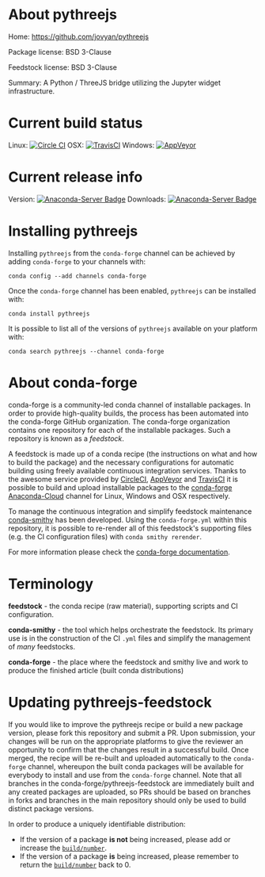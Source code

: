 About pythreejs
===============

Home: https://github.com/jovyan/pythreejs

Package license: BSD 3-Clause

Feedstock license: BSD 3-Clause

Summary: A Python / ThreeJS bridge utilizing the Jupyter widget infrastructure.



Current build status
====================

Linux: [![Circle CI](https://circleci.com/gh/conda-forge/pythreejs-feedstock.svg?style=shield)](https://circleci.com/gh/conda-forge/pythreejs-feedstock)
OSX: [![TravisCI](https://travis-ci.org/conda-forge/pythreejs-feedstock.svg?branch=master)](https://travis-ci.org/conda-forge/pythreejs-feedstock)
Windows: [![AppVeyor](https://ci.appveyor.com/api/projects/status/github/conda-forge/pythreejs-feedstock?svg=True)](https://ci.appveyor.com/project/conda-forge/pythreejs-feedstock/branch/master)

Current release info
====================
Version: [![Anaconda-Server Badge](https://anaconda.org/conda-forge/pythreejs/badges/version.svg)](https://anaconda.org/conda-forge/pythreejs)
Downloads: [![Anaconda-Server Badge](https://anaconda.org/conda-forge/pythreejs/badges/downloads.svg)](https://anaconda.org/conda-forge/pythreejs)

Installing pythreejs
====================

Installing `pythreejs` from the `conda-forge` channel can be achieved by adding `conda-forge` to your channels with:

```
conda config --add channels conda-forge
```

Once the `conda-forge` channel has been enabled, `pythreejs` can be installed with:

```
conda install pythreejs
```

It is possible to list all of the versions of `pythreejs` available on your platform with:

```
conda search pythreejs --channel conda-forge
```


About conda-forge
=================

conda-forge is a community-led conda channel of installable packages.
In order to provide high-quality builds, the process has been automated into the
conda-forge GitHub organization. The conda-forge organization contains one repository
for each of the installable packages. Such a repository is known as a *feedstock*.

A feedstock is made up of a conda recipe (the instructions on what and how to build
the package) and the necessary configurations for automatic building using freely
available continuous integration services. Thanks to the awesome service provided by
[CircleCI](https://circleci.com/), [AppVeyor](http://www.appveyor.com/)
and [TravisCI](https://travis-ci.org/) it is possible to build and upload installable
packages to the [conda-forge](https://anaconda.org/conda-forge)
[Anaconda-Cloud](http://docs.anaconda.org/) channel for Linux, Windows and OSX respectively.

To manage the continuous integration and simplify feedstock maintenance
[conda-smithy](http://github.com/conda-forge/conda-smithy) has been developed.
Using the ``conda-forge.yml`` within this repository, it is possible to re-render all of
this feedstock's supporting files (e.g. the CI configuration files) with ``conda smithy rerender``.

For more information please check the [conda-forge documentation](https://conda-forge.org/docs/).

Terminology
===========

**feedstock** - the conda recipe (raw material), supporting scripts and CI configuration.

**conda-smithy** - the tool which helps orchestrate the feedstock.
                   Its primary use is in the construction of the CI ``.yml`` files
                   and simplify the management of *many* feedstocks.

**conda-forge** - the place where the feedstock and smithy live and work to
                  produce the finished article (built conda distributions)


Updating pythreejs-feedstock
============================

If you would like to improve the pythreejs recipe or build a new
package version, please fork this repository and submit a PR. Upon submission,
your changes will be run on the appropriate platforms to give the reviewer an
opportunity to confirm that the changes result in a successful build. Once
merged, the recipe will be re-built and uploaded automatically to the
`conda-forge` channel, whereupon the built conda packages will be available for
everybody to install and use from the `conda-forge` channel.
Note that all branches in the conda-forge/pythreejs-feedstock are
immediately built and any created packages are uploaded, so PRs should be based
on branches in forks and branches in the main repository should only be used to
build distinct package versions.

In order to produce a uniquely identifiable distribution:
 * If the version of a package **is not** being increased, please add or increase
   the [``build/number``](http://conda.pydata.org/docs/building/meta-yaml.html#build-number-and-string).
 * If the version of a package **is** being increased, please remember to return
   the [``build/number``](http://conda.pydata.org/docs/building/meta-yaml.html#build-number-and-string)
   back to 0.